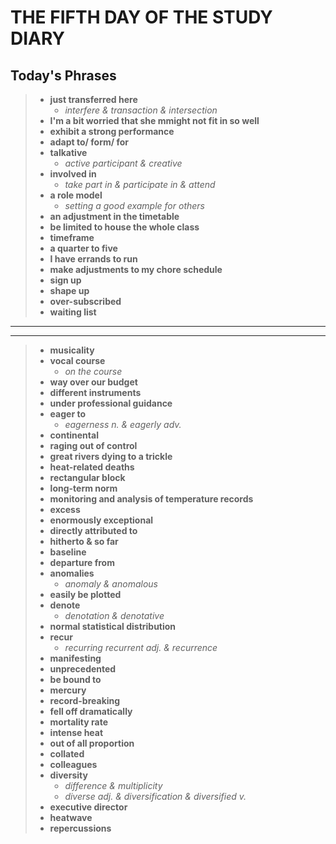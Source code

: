 # **THE FIFTH DAY OF THE STUDY DIARY**

## **Today's Phrases**
>- **just transferred here** 
>    - *interfere & transaction & intersection*
> - **I'm a bit worried that she mmight not fit in so well**
>- **exhibit a strong performance**
>- **adapt to/ form/ for**
>- **talkative**
>   - *active participant & creative*
>- **involved in**
>   - *take part in & participate in & attend*
>- **a role model**
>   - *setting a good example for others*
>- **an adjustment in the timetable**
>- **be limited to house the whole class**
>- **timeframe**
>- **a quarter to five**
>- **I have errands to run**
>- **make adjustments to my chore schedule**
>- **sign up**
>- **shape up**
>- **over-subscribed**
>- **waiting list**

---

---

>- **musicality**
>- **vocal course**
>   - *on the course*
>- **way over our budget**
>- **different instruments**
>- **under professional guidance**
>- **eager to**
>   - *eagerness n. & eagerly adv.*
>- **continental**
>- **raging out of control**
>- **great rivers dying to a trickle**
>- **heat-related deaths**
>- **rectangular block**
>- **long-term norm**
>- **monitoring and analysis of temperature records**
>- **excess**
>- **enormously exceptional**
>- **directly attributed to**
>- **hitherto & so far**
>- **baseline**
>- **departure from**
>- **anomalies**
>   - *anomaly & anomalous*
>- **easily be plotted**
>- **denote**
>   - *denotation & denotative*
>- **normal statistical distribution**
>- **recur**
>   - *recurring recurrent adj. & recurrence*
>- **manifesting**
>- **unprecedented**
>- **be bound to**
>- **mercury**
>- **record-breaking**
>- **fell off dramatically**
>- **mortality rate**
>- **intense heat**
>- **out of all proportion**
>- **collated**
>- **colleagues**
>- **diversity**
>   - *difference & multiplicity*
>   - *diverse adj. & diversification & diversified v.*
>- **executive director**
>- **heatwave**
>- **repercussions**
